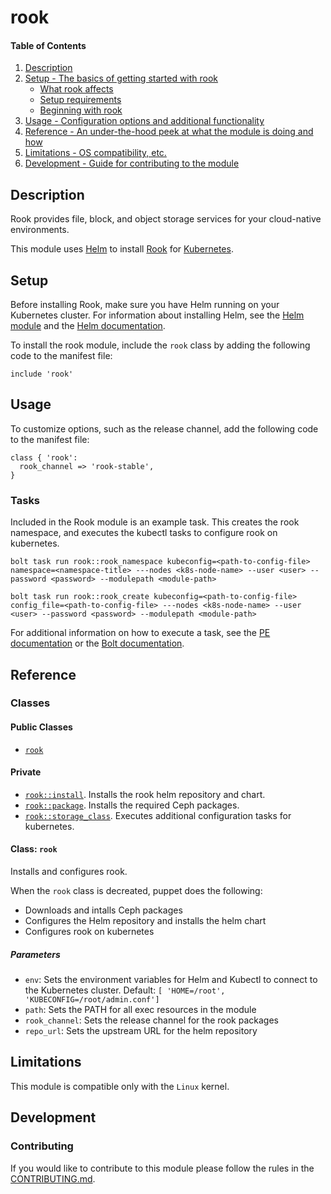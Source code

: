 # rook

#### Table of Contents

1. [Description](#description)
1. [Setup - The basics of getting started with rook](#setup)
    * [What rook affects](#what-rook-affects)
    * [Setup requirements](#setup-requirements)
    * [Beginning with rook](#beginning-with-rook)
1. [Usage - Configuration options and additional functionality](#usage)
1. [Reference - An under-the-hood peek at what the module is doing and how](#reference)
1. [Limitations - OS compatibility, etc.](#limitations)
1. [Development - Guide for contributing to the module](#development)

## Description

Rook provides file, block, and object storage services for your cloud-native environments.

This module uses [Helm](https://helm.sh) to install [Rook](https://rook.io/) for [Kubernetes](https://kubernetes.io/).

## Setup

Before installing Rook, make sure you have Helm running on your Kubernetes cluster. For information about installing Helm, see the [Helm module](https://forge.puppet.com/puppetlabs/helm) and the [Helm documentation](https://docs.helm.sh/).

To install the rook module, include the `rook` class by adding the following code to the manifest file:

```puppet
include 'rook'
```

## Usage

To customize options, such as the release channel, add the following code to the manifest file:

```puppet
class { 'rook':
  rook_channel => 'rook-stable',
}
```

### Tasks

Included in the Rook module is an example task. This creates the rook namespace, and executes the kubectl tasks to configure rook on kubernetes.

```puppet
bolt task run rook::rook_namespace kubeconfig=<path-to-config-file> namespace=<namespace-title> ---nodes <k8s-node-name> --user <user> --password <password> --modulepath <module-path>
```

```puppet
bolt task run rook::rook_create kubeconfig=<path-to-config-file> config_file=<path-to-config-file> ---nodes <k8s-node-name> --user <user> --password <password> --modulepath <module-path>
```

For additional information on how to execute a task, see the [PE documentation](https://puppet.com/docs/pe/2017.3/orchestrator/running_tasks.html) or the [Bolt documentation](https://puppet.com/docs/bolt/latest/bolt.html).

## Reference

### Classes

#### Public Classes

* [`rook`](#::rook)

#### Private

* [`rook::install`](#::rook::install). Installs the rook helm repository and chart.
* [`rook::package`](#::rook::package). Installs the required Ceph packages.
* [`rook::storage_class`](#::rook::storage_class). Executes additional configuration tasks for kubernetes.

#### Class: `rook`

Installs and configures rook.

When the `rook` class is decreated, puppet does the following:
 * Downloads and intalls Ceph packages
 * Configures the Helm repository and installs the helm chart
 * Configures rook on kubernetes

##### Parameters

* `env`: Sets the environment variables for Helm and Kubectl to connect to the Kubernetes cluster. Default: `[ 'HOME=/root', 'KUBECONFIG=/root/admin.conf']`
* `path`: Sets the PATH for all exec resources in the module
* `rook_channel`: Sets the release channel for the rook packages
* `repo_url`: Sets the upstream URL for the helm repository

## Limitations

This module is compatible only with the `Linux` kernel.

## Development

### Contributing

If you would like to contribute to this module please follow the rules in the [CONTRIBUTING.md](https://github.com/puppetlabs/puppetlabs-rook/blob/master/CONTRIBUTING.md).
